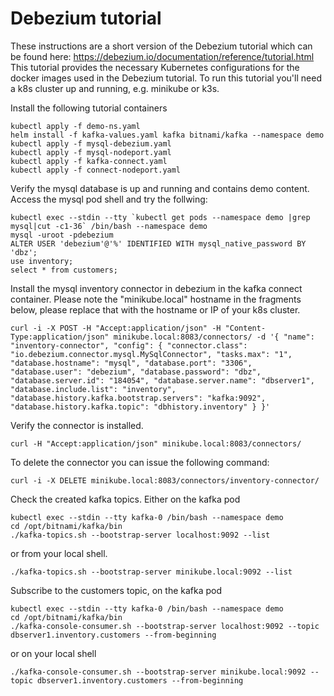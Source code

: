 
# Debezium tutorial

These instructions are a short version of the Debezium tutorial which can be found here: https://debezium.io/documentation/reference/tutorial.html<br/>
This tutorial provides the necessary Kubernetes configurations for the docker images used in the Debezium tutorial. To run this tutorial you'll need a k8s cluster
up and running, e.g. minikube or k3s.<br/>

Install the following tutorial containers

```
kubectl apply -f demo-ns.yaml
helm install -f kafka-values.yaml kafka bitnami/kafka --namespace demo
kubectl apply -f mysql-debezium.yaml
kubectl apply -f mysql-nodeport.yaml
kubectl apply -f kafka-connect.yaml
kubectl apply -f connect-nodeport.yaml
```
Verify the mysql database is up and running and contains demo content. Access the mysql pod shell and try the follwing:<br/>
```
kubectl exec --stdin --tty `kubectl get pods --namespace demo |grep mysql|cut -c1-36` /bin/bash --namespace demo
mysql -uroot -pdebezium
ALTER USER 'debezium'@'%' IDENTIFIED WITH mysql_native_password BY 'dbz';
use inventory;
select * from customers;
```
Install the mysql inventory connector in debezium in the kafka connect container. Please note the "minikube.local" hostname in the fragments below, please replace that with the hostname or IP of your k8s cluster.

`curl -i -X POST -H "Accept:application/json" -H "Content-Type:application/json" minikube.local:8083/connectors/ -d '{ "name": "inventory-connector", "config": { "connector.class": "io.debezium.connector.mysql.MySqlConnector", "tasks.max": "1", "database.hostname": "mysql", "database.port": "3306", "database.user": "debezium", "database.password": "dbz", "database.server.id": "184054", "database.server.name": "dbserver1", "database.include.list": "inventory", "database.history.kafka.bootstrap.servers": "kafka:9092", "database.history.kafka.topic": "dbhistory.inventory" } }'`

Verify the connector is installed.

`curl -H "Accept:application/json" minikube.local:8083/connectors/`

To delete the connector you can issue the following command:

`curl -i -X DELETE minikube.local:8083/connectors/inventory-connector/`

Check the created kafka topics. Either on the kafka pod 

```
kubectl exec --stdin --tty kafka-0 /bin/bash --namespace demo
cd /opt/bitnami/kafka/bin
./kafka-topics.sh --bootstrap-server localhost:9092 --list
```

or from your local shell.

`./kafka-topics.sh --bootstrap-server minikube.local:9092 --list`

Subscribe to the customers topic, on the kafka pod

```
kubectl exec --stdin --tty kafka-0 /bin/bash --namespace demo
cd /opt/bitnami/kafka/bin
./kafka-console-consumer.sh --bootstrap-server localhost:9092 --topic dbserver1.inventory.customers --from-beginning
```

or on your local shell

`./kafka-console-consumer.sh --bootstrap-server minikube.local:9092 --topic dbserver1.inventory.customers --from-beginning`